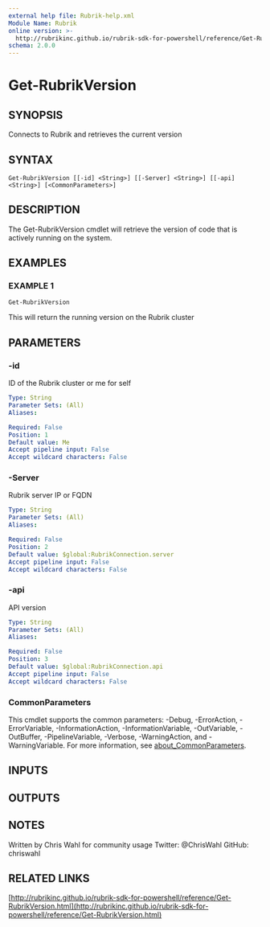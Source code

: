 ```yaml
---
external help file: Rubrik-help.xml
Module Name: Rubrik
online version: >-
  http://rubrikinc.github.io/rubrik-sdk-for-powershell/reference/Get-RubrikVersion.html
schema: 2.0.0
---
```


# Get-RubrikVersion

## SYNOPSIS

Connects to Rubrik and retrieves the current version

## SYNTAX

```text
Get-RubrikVersion [[-id] <String>] [[-Server] <String>] [[-api] <String>] [<CommonParameters>]
```

## DESCRIPTION

The Get-RubrikVersion cmdlet will retrieve the version of code that is actively running on the system.

## EXAMPLES

### EXAMPLE 1

```text
Get-RubrikVersion
```

This will return the running version on the Rubrik cluster

## PARAMETERS

### -id

ID of the Rubrik cluster or me for self

```yaml
Type: String
Parameter Sets: (All)
Aliases:

Required: False
Position: 1
Default value: Me
Accept pipeline input: False
Accept wildcard characters: False
```

### -Server

Rubrik server IP or FQDN

```yaml
Type: String
Parameter Sets: (All)
Aliases:

Required: False
Position: 2
Default value: $global:RubrikConnection.server
Accept pipeline input: False
Accept wildcard characters: False
```

### -api

API version

```yaml
Type: String
Parameter Sets: (All)
Aliases:

Required: False
Position: 3
Default value: $global:RubrikConnection.api
Accept pipeline input: False
Accept wildcard characters: False
```

### CommonParameters

This cmdlet supports the common parameters: -Debug, -ErrorAction, -ErrorVariable, -InformationAction, -InformationVariable, -OutVariable, -OutBuffer, -PipelineVariable, -Verbose, -WarningAction, and -WarningVariable. For more information, see [about\_CommonParameters](http://go.microsoft.com/fwlink/?LinkID=113216).

## INPUTS

## OUTPUTS

## NOTES

Written by Chris Wahl for community usage Twitter: @ChrisWahl GitHub: chriswahl

## RELATED LINKS

[http://rubrikinc.github.io/rubrik-sdk-for-powershell/reference/Get-RubrikVersion.html](http://rubrikinc.github.io/rubrik-sdk-for-powershell/reference/Get-RubrikVersion.html)

